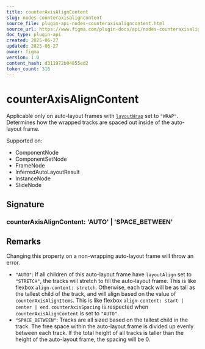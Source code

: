 ```yaml
---
title: counterAxisAlignContent
slug: nodes-counteraxisaligncontent
source_file: plugin-api-nodes-counteraxisaligncontent.html
source_url: https://www.figma.com/plugin-docs/api/nodes-counteraxisaligncontent/
doc_type: plugin-api
created: 2025-06-27
updated: 2025-06-27
owner: figma
version: 1.0
content_hash: d311972b04855ed2
token_count: 316
---
```

# counterAxisAlignContent

Applicable only on auto-layout frames with [`layoutWrap`](/plugin-docs/api/properties/nodes-layoutwrap/)
 set to `"WRAP"`. Determines how the wrapped tracks are spaced out inside of the auto-layout frame.

 Supported on:

- ComponentNode
- ComponentSetNode
- FrameNode
- InferredAutoLayoutResult
- InstanceNode
- SlideNode

## Signature

### counterAxisAlignContent: 'AUTO' | 'SPACE_BETWEEN'

## Remarks

Changing this property on a non-wrapping auto-layout frame will throw an error.

- `"AUTO"`: If all children of this auto-layout frame have `layoutAlign` set to `"STRETCH"`, the tracks will stretch to fill the auto-layout frame. This is like flexbox `align-content: stretch`. Otherwise, each track will be as tall as the tallest child of the track, and will align based on the value of `counterAxisAlignItems`. This is like flexbox `align-content: start | center | end`. `counterAxisSpacing` is respected when `counterAxisAlignContent` is set to `"AUTO"`.
- `"SPACE_BETWEEN"`: Tracks are all sized based on the tallest child in the track. The free space within the auto-layout frame is divided up evenly between each track. If the total height of all tracks is taller than the height of the auto-layout frame, the spacing will be 0.